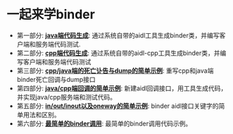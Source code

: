 # 一起来学binder
+ 第一部分: [**java端代码生成**](https://hqw700.github.io/2021/01/05/java-binder-gen/): 通过系统自带的aidl工具生成binder类，并编写客户端和服务端代码测试. 
+ 第二部分: [**cpp端代码生成**](https://hqw700.github.io/2021/01/09/cpp-binder-gen/): 通过系统自带的aidl-cpp工具生成binder类，并编写客户端和服务端代码测试
+ 第三部分: [**cpp/java端的死亡讣告与dump的简单示例**](https://hqw700.github.io/2021/01/21/binder_die/): 重写cpp和java端binder死亡回调与dump接口
+ 第四部分: [**java/cpp端回调的简单示例**](https://hqw700.github.io/2021/01/26/binder_callback/): 新建aidl回调接口，用工具生成代码，并实现java/cpp服务端和测试代码。
+ 第五部分: [**in/out/inout以及oneway的简单示例**](https://hqw700.github.io/2021/02/19/binder_in_out/): binder aidl接口关键字的简单用法和区别。
+ 第六部分: [**最简单的binder调用**](https://hqw700.github.io/2022/10/24/binder_simplest_call/): 最简单的binder调用代码示例。
